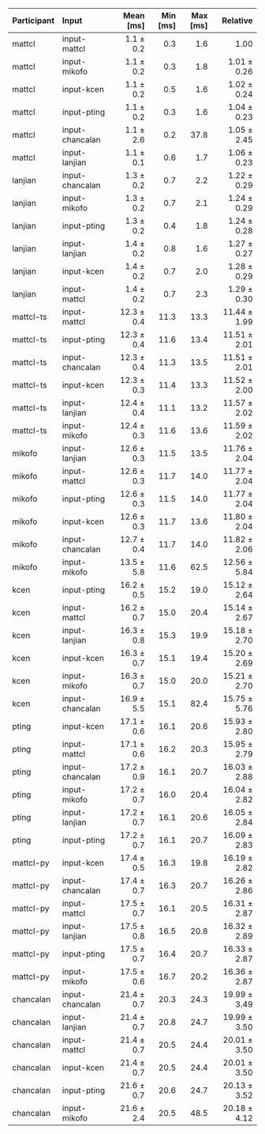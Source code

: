 | Participant | Input | Mean [ms] | Min [ms] | Max [ms] | Relative |
|:---|:---|---:|---:|---:|---:|
| mattcl | input-mattcl | 1.1 ± 0.2 | 0.3 | 1.6 | 1.00 |
| mattcl | input-mikofo | 1.1 ± 0.2 | 0.3 | 1.8 | 1.01 ± 0.26 |
| mattcl | input-kcen | 1.1 ± 0.2 | 0.5 | 1.6 | 1.02 ± 0.24 |
| mattcl | input-pting | 1.1 ± 0.2 | 0.3 | 1.6 | 1.04 ± 0.23 |
| mattcl | input-chancalan | 1.1 ± 2.6 | 0.2 | 37.8 | 1.05 ± 2.45 |
| mattcl | input-lanjian | 1.1 ± 0.1 | 0.6 | 1.7 | 1.06 ± 0.23 |
| lanjian | input-chancalan | 1.3 ± 0.2 | 0.7 | 2.2 | 1.22 ± 0.29 |
| lanjian | input-mikofo | 1.3 ± 0.2 | 0.7 | 2.1 | 1.24 ± 0.29 |
| lanjian | input-pting | 1.3 ± 0.2 | 0.4 | 1.8 | 1.24 ± 0.28 |
| lanjian | input-lanjian | 1.4 ± 0.2 | 0.8 | 1.6 | 1.27 ± 0.27 |
| lanjian | input-kcen | 1.4 ± 0.2 | 0.7 | 2.0 | 1.28 ± 0.29 |
| lanjian | input-mattcl | 1.4 ± 0.2 | 0.7 | 2.3 | 1.29 ± 0.30 |
| mattcl-ts | input-mattcl | 12.3 ± 0.4 | 11.3 | 13.3 | 11.44 ± 1.99 |
| mattcl-ts | input-pting | 12.3 ± 0.4 | 11.6 | 13.4 | 11.51 ± 2.01 |
| mattcl-ts | input-chancalan | 12.3 ± 0.4 | 11.3 | 13.5 | 11.51 ± 2.01 |
| mattcl-ts | input-kcen | 12.3 ± 0.3 | 11.4 | 13.3 | 11.52 ± 2.00 |
| mattcl-ts | input-lanjian | 12.4 ± 0.4 | 11.1 | 13.2 | 11.57 ± 2.02 |
| mattcl-ts | input-mikofo | 12.4 ± 0.3 | 11.6 | 13.6 | 11.59 ± 2.02 |
| mikofo | input-lanjian | 12.6 ± 0.3 | 11.5 | 13.5 | 11.76 ± 2.04 |
| mikofo | input-mattcl | 12.6 ± 0.3 | 11.7 | 14.0 | 11.77 ± 2.04 |
| mikofo | input-pting | 12.6 ± 0.3 | 11.5 | 14.0 | 11.77 ± 2.04 |
| mikofo | input-kcen | 12.6 ± 0.3 | 11.7 | 13.6 | 11.80 ± 2.04 |
| mikofo | input-chancalan | 12.7 ± 0.4 | 11.7 | 14.0 | 11.82 ± 2.06 |
| mikofo | input-mikofo | 13.5 ± 5.8 | 11.6 | 62.5 | 12.56 ± 5.84 |
| kcen | input-pting | 16.2 ± 0.5 | 15.2 | 19.0 | 15.12 ± 2.64 |
| kcen | input-mattcl | 16.2 ± 0.7 | 15.0 | 20.4 | 15.14 ± 2.67 |
| kcen | input-lanjian | 16.3 ± 0.8 | 15.3 | 19.9 | 15.18 ± 2.70 |
| kcen | input-kcen | 16.3 ± 0.7 | 15.1 | 19.4 | 15.20 ± 2.69 |
| kcen | input-mikofo | 16.3 ± 0.7 | 15.0 | 20.0 | 15.21 ± 2.70 |
| kcen | input-chancalan | 16.9 ± 5.5 | 15.1 | 82.4 | 15.75 ± 5.76 |
| pting | input-kcen | 17.1 ± 0.6 | 16.1 | 20.6 | 15.93 ± 2.80 |
| pting | input-mattcl | 17.1 ± 0.6 | 16.2 | 20.3 | 15.95 ± 2.79 |
| pting | input-chancalan | 17.2 ± 0.9 | 16.1 | 20.7 | 16.03 ± 2.88 |
| pting | input-mikofo | 17.2 ± 0.7 | 16.0 | 20.4 | 16.04 ± 2.82 |
| pting | input-lanjian | 17.2 ± 0.7 | 16.1 | 20.6 | 16.05 ± 2.84 |
| pting | input-pting | 17.2 ± 0.7 | 16.1 | 20.7 | 16.09 ± 2.83 |
| mattcl-py | input-kcen | 17.4 ± 0.5 | 16.3 | 19.8 | 16.19 ± 2.82 |
| mattcl-py | input-chancalan | 17.4 ± 0.7 | 16.3 | 20.7 | 16.26 ± 2.86 |
| mattcl-py | input-mattcl | 17.5 ± 0.7 | 16.1 | 20.5 | 16.31 ± 2.87 |
| mattcl-py | input-lanjian | 17.5 ± 0.8 | 16.5 | 20.8 | 16.32 ± 2.89 |
| mattcl-py | input-pting | 17.5 ± 0.7 | 16.4 | 20.7 | 16.33 ± 2.87 |
| mattcl-py | input-mikofo | 17.5 ± 0.6 | 16.7 | 20.2 | 16.36 ± 2.87 |
| chancalan | input-chancalan | 21.4 ± 0.7 | 20.3 | 24.3 | 19.99 ± 3.49 |
| chancalan | input-lanjian | 21.4 ± 0.7 | 20.8 | 24.7 | 19.99 ± 3.50 |
| chancalan | input-mattcl | 21.4 ± 0.7 | 20.5 | 24.4 | 20.01 ± 3.50 |
| chancalan | input-kcen | 21.4 ± 0.7 | 20.5 | 24.4 | 20.01 ± 3.50 |
| chancalan | input-pting | 21.6 ± 0.7 | 20.6 | 24.7 | 20.13 ± 3.52 |
| chancalan | input-mikofo | 21.6 ± 2.4 | 20.5 | 48.5 | 20.18 ± 4.12 |
